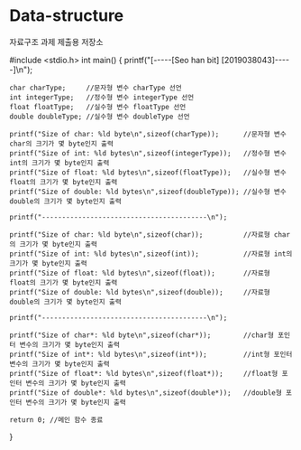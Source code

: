 # Data-structure
자료구조 과제 제출용 저장소

#include <stdio.h>
int main()
{
    printf("[-----[Seo han bit]   [2019038043]-----]\n");

    char charType;     //문자형 변수 charType 선언
    int integerType;   //정수형 변수 integerType 선언
    float floatType;   //실수형 변수 floatType 선언
    double doubleType; //실수형 변수 doubleType 선언

    printf("Size of char: %ld byte\n",sizeof(charType));      //문자형 변수 char의 크기가 몇 byte인지 출력
    printf("Size of int: %ld bytes\n",sizeof(integerType));   //정수형 변수 int의 크기가 몇 byte인지 출력
    printf("Size of float: %ld bytes\n",sizeof(floatType));   //실수형 변수 float의 크기가 몇 byte인지 출력
    printf("Size of double: %ld bytes\n",sizeof(doubleType)); //실수형 변수 double의 크기가 몇 byte인지 출력

    printf("-----------------------------------------\n");

    printf("Size of char: %ld byte\n",sizeof(char));          //자료형 char의 크기가 몇 byte인지 출력
    printf("Size of int: %ld bytes\n",sizeof(int));           //자료형 int의 크기가 몇 byte인지 출력
    printf("Size of float: %ld bytes\n",sizeof(float));       //자료형 float의 크기가 몇 byte인지 출력
    printf("Size of double: %ld bytes\n",sizeof(double));     //자료형 double의 크기가 몇 byte인지 출력

    printf("-----------------------------------------\n");

    printf("Size of char*: %ld byte\n",sizeof(char*));        //char형 포인터 변수의 크기가 몇 byte인지 출력
    printf("Size of int*: %ld bytes\n",sizeof(int*));         //int형 포인터 변수의 크기가 몇 byte인지 출력
    printf("Size of float*: %ld bytes\n",sizeof(float*));     //float형 포인터 변수의 크기가 몇 byte인지 출력
    printf("Size of double*: %ld bytes\n",sizeof(double*));   //double형 포인터 변수의 크기가 몇 byte인지 출력

    return 0; //메인 함수 종료

}

